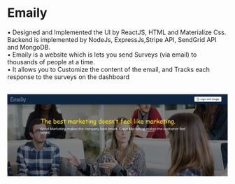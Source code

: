 # Emaily

• Designed and Implemented the UI by ReactJS, HTML and Materialize Css. Backend is implemented by NodeJs, ExpressJs,Stripe API, SendGrid API and MongoDB.<br>
• Emaily is a website which is lets you send Surveys (via email) to thousands of people at a time.<br>
• It allows you to Customize the content of the email, and Tracks each response to the surveys on the dashboard<br><br>

<img src="./Emaily.png">